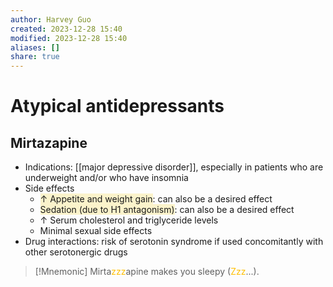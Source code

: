 ```yaml
---
author: Harvey Guo
created: 2023-12-28 15:40
modified: 2023-12-28 15:40
aliases: []
share: true
---
```

# Atypical antidepressants
## Mirtazapine
- Indications: [[major depressive disorder]], especially in patients who are underweight and/or who have insomnia
- Side effects
	- <span style="background:rgba(240, 200, 0, 0.2)">↑ Appetite and weight gain</span>: can also be a desired effect
	- <span style="background:rgba(240, 200, 0, 0.2)">Sedation (due to H1 antagonism)</span>: can also be a desired effect
	- ↑ Serum cholesterol and triglyceride levels
	- Minimal sexual side effects
- Drug interactions: risk of serotonin syndrome if used concomitantly with other serotonergic drugs
>[!Mnemonic] 
>Mirta<font color="#ffc000">zzz</font>apine makes you sleepy (<font color="#ffc000">Zzz</font>...).
